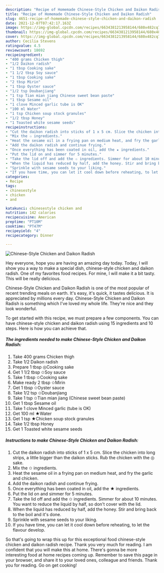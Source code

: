 ```yaml
---
description: "Recipe of Homemade Chinese-Style Chicken and Daikon Radish"
title: "Recipe of Homemade Chinese-Style Chicken and Daikon Radish"
slug: 4651-recipe-of-homemade-chinese-style-chicken-and-daikon-radish
date: 2021-12-07T07:42:17.163Z
image: https://img-global.cpcdn.com/recipes/6634381213958144/680x482cq70/chinese-style-chicken-and-daikon-radish-recipe-main-photo.jpg
thumbnail: https://img-global.cpcdn.com/recipes/6634381213958144/680x482cq70/chinese-style-chicken-and-daikon-radish-recipe-main-photo.jpg
cover: https://img-global.cpcdn.com/recipes/6634381213958144/680x482cq70/chinese-style-chicken-and-daikon-radish-recipe-main-photo.jpg
author: Cecilia Stevens
ratingvalue: 4.5
reviewcount: 18692
recipeingredient:
- "400 grams Chicken thigh"
- "1/2 Daikon radish"
- "1 tbsp Cooking sake"
- "1 1/2 tbsp Soy sauce"
- "1 tbsp Cooking sake"
- "2 tbsp Mirin"
- "1 tbsp Oyster sauce"
- "1/2 tsp Doubanjiang"
- "1 tsp Tian mian jiang Chinese sweet bean paste"
- "1 tbsp Sesame oil"
- "1 clove Minced garlic tube is OK"
- "100 ml Water"
- "1 tsp Chicken soup stock granules"
- "1/2 tbsp Honey"
- "1 Toasted white sesame seeds"
recipeinstructions:
- "Cut the daikon radish into sticks of 1 x 5 cm. Slice the chicken into long strips, a little bigger than the daikon sticks. Rub the chicken with the ◎ sake."
- "Mix the ✩ ingredients."
- "Heat the sesame oil in a frying pan on medium heat, and fry the garlic and chicken."
- "Add the daikon radish and continue frying."
- "Once everything has been coated in oil, add the ★ ingredients."
- "Put the lid on and simmer for 5 minutes."
- "Take the lid off and add the ✩ ingredients. Simmer for about 10 minutes. You want to reduce the liquid by half, so don&#39;t cover with the lid."
- "When the liquid has reduced by half, add the honey. Stir and bring back to the boil and it&#39;s done."
- "Sprinkle with sesame seeds to your liking."
- "If you have time, you can let it cool down before reheating, to let the flavour develop."
categories:
- Recipe
tags:
- chinesestyle
- chicken
- and

katakunci: chinesestyle chicken and 
nutrition: 142 calories
recipecuisine: American
preptime: "PT10M"
cooktime: "PT47M"
recipeyield: "4"
recipecategory: Dinner

---
```



![Chinese-Style Chicken and Daikon Radish](https://img-global.cpcdn.com/recipes/6634381213958144/680x482cq70/chinese-style-chicken-and-daikon-radish-recipe-main-photo.jpg)

Hey everyone, hope you are having an amazing day today. Today, I will show you a way to make a special dish, chinese-style chicken and daikon radish. One of my favorites food recipes. For mine, I will make it a bit tasty. This will be really delicious.



Chinese-Style Chicken and Daikon Radish is one of the most popular of recent trending meals on earth. It's easy, it's quick, it tastes delicious. It is appreciated by millions every day. Chinese-Style Chicken and Daikon Radish is something which I've loved my whole life. They're nice and they look wonderful.


To get started with this recipe, we must prepare a few components. You can have chinese-style chicken and daikon radish using 15 ingredients and 10 steps. Here is how you can achieve that.

<!--inarticleads1-->

##### The ingredients needed to make Chinese-Style Chicken and Daikon Radish:

1. Take 400 grams Chicken thigh
1. Take 1/2 Daikon radish
1. Prepare 1 tbsp ◎Cooking sake
1. Get 1 1/2 tbsp ✩Soy sauce
1. Take 1 tbsp ✩Cooking sake
1. Make ready 2 tbsp ✩Mirin
1. Get 1 tbsp ✩Oyster sauce
1. Take 1/2 tsp ✩Doubanjiang
1. Take 1 tsp ✩Tian mian jiang (Chinese sweet bean paste)
1. Get 1 tbsp Sesame oil
1. Take 1 clove Minced garlic (tube is OK)
1. Get 100 ml ★Water
1. Get 1 tsp ★Chicken soup stock granules
1. Take 1/2 tbsp Honey
1. Get 1 Toasted white sesame seeds




<!--inarticleads2-->

##### Instructions to make Chinese-Style Chicken and Daikon Radish:

1. Cut the daikon radish into sticks of 1 x 5 cm. Slice the chicken into long strips, a little bigger than the daikon sticks. Rub the chicken with the ◎ sake.
1. Mix the ✩ ingredients.
1. Heat the sesame oil in a frying pan on medium heat, and fry the garlic and chicken.
1. Add the daikon radish and continue frying.
1. Once everything has been coated in oil, add the ★ ingredients.
1. Put the lid on and simmer for 5 minutes.
1. Take the lid off and add the ✩ ingredients. Simmer for about 10 minutes. You want to reduce the liquid by half, so don&#39;t cover with the lid.
1. When the liquid has reduced by half, add the honey. Stir and bring back to the boil and it&#39;s done.
1. Sprinkle with sesame seeds to your liking.
1. If you have time, you can let it cool down before reheating, to let the flavour develop.




So that's going to wrap this up for this exceptional food chinese-style chicken and daikon radish recipe. Thank you very much for reading. I am confident that you will make this at home. There's gonna be more interesting food at home recipes coming up. Remember to save this page in your browser, and share it to your loved ones, colleague and friends. Thank you for reading. Go on get cooking!
